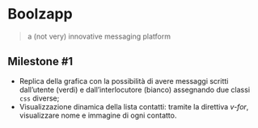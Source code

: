 # Boolzapp
> a (not very) innovative messaging platform

## Milestone #1
- Replica della grafica con la possibilità di avere messaggi scritti dall’utente (verdi) e dall’interlocutore (bianco) assegnando due classi `css` diverse;
- Visualizzazione dinamica della lista contatti: tramite la direttiva *v-for*, visualizzare nome e immagine di ogni contatto.


